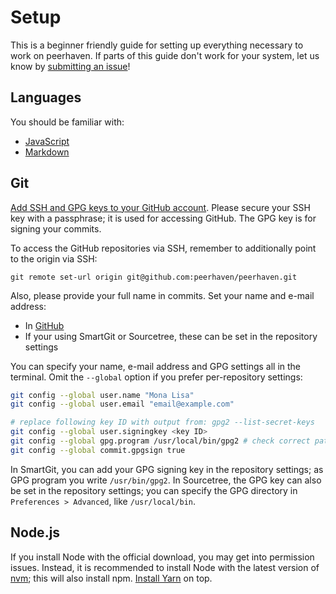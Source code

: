 # Setup

This is a beginner friendly guide for setting up everything necessary to work on peerhaven.
If parts of this guide don't work for your system, let us know by [submitting an issue](CONTRIBUTING.md#submitting-issues)!

## Languages

You should be familiar with:

- [JavaScript](http://javascript.info/)
- [Markdown](https://blog.ghost.org/markdown/)

## Git

[Add SSH and GPG keys to your GitHub account](https://github.com/settings/keys).
Please secure your SSH key with a passphrase; it is used for accessing GitHub.
The GPG key is for signing your commits.

To access the GitHub repositories via SSH, remember to additionally point to the origin via SSH:

`git remote set-url origin git@github.com:peerhaven/peerhaven.git`

Also, please provide your full name in commits.
Set your name and e-mail address:

- In [GitHub](https://github.com/settings/profile)
- If your using SmartGit or Sourcetree, these can be set in the repository settings

You can specify your name, e-mail address and GPG settings all in the terminal.
Omit the `--global` option if you prefer per-repository settings:

```bash
git config --global user.name "Mona Lisa"
git config --global user.email "email@example.com"

# replace following key ID with output from: gpg2 --list-secret-keys
git config --global user.signingkey <key ID>
git config --global gpg.program /usr/local/bin/gpg2 # check correct path
git config --global commit.gpgsign true
```

In SmartGit, you can add your GPG signing key in the repository settings; as GPG program you write `/usr/bin/gpg2`.
In Sourcetree, the GPG key can also be set in the repository settings; you can specify the GPG directory in `Preferences > Advanced`, like `/usr/local/bin`.

## Node.js

If you install Node with the official download, you may get into permission issues.
Instead, it is recommended to install Node with the latest version of [nvm](https://github.com/creationix/nvm#installation); this will also install npm.
[Install Yarn](https://yarnpkg.com/en/docs/install) on top.
